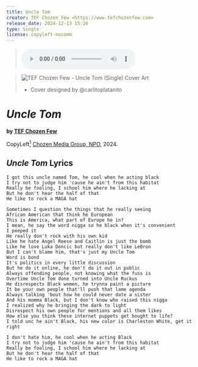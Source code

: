 ```yaml
---
title: Uncle Tom
creator: TEF Chozen Few <https://www.tefchozenfew.com>
release_date: 2024-12-13 15:16
type: Single
license: copyleft-nocomm
---
```


> ![TEF Chozen Few - Uncle Tom](./src/tef-uncle-tom-mixdown.mp3)

> ![TEF Chozen Few - Uncle Tom (Single) Cover Art](./src/tef-uncle-tom-cover-art.svg)
> - Cover designed by @carlitoplatanito

# _Uncle Tom_
**by [TEF Chozen Few](https://www.tefchozenfew.com)**

CopyLeft[^nocomm] [Chozen Media Group, NPO](@ChozenMedia), 2024.

[^nocomm]: This recording falls under CopyLeft for personal, NON-COMMERCIAL use only. For licensing, contact @ChozenMedia.

## _Uncle Tom_ Lyrics

    I got this uncle named Tom, he cool when he acting black
    I try not to judge him 'cause he ain't from this habitat
    Really be fooling, I school him where he lacking at
    But he don't hear the half of that
    He like to rock a MAGA hat

    Sometimes I question the things that he really seeing
    African American that think he European
    This is America, what part of Europe he in?
    I mean, he say the word nigga so he black when it's convenient
    I peeped it
    He really don't rock with his own kid
    Like he hate Angel Reese and Caitlin is just the bomb
    Like he love Luka Doncic but really don't like LeBron
    But I can't blame him, that's just my Uncle Tom
    Word is bond
    It's politics in every little discussion
    But he do it online, he don't do it out in public
    Always offending people, not knowing what the fuss is
    Overtime Uncle Tom done turned into Uncle Ruckus
    He disrespects Black women, he trynna paint a picture
    It be your own people that'll push that lame agenda
    Always talking 'bout how he could never date a sister
    And his momma Black, but I don't know who raised this nigga
    I realized why he bringing the dark to light
    Disrespect his own people for mentions and all them likes
    How else you think these internet puppets get bought to life?
    I told unc he ain't Black, his new color is Charleston White, get it right

    I don't hate him, he cool when he acting Black
    I try not to judge him 'cause he ain't from this habitat
    Really be fooling, I school him where he lacking at
    But he don't hear the half of that
    He like to rock a MAGA hat

<!--

## _Uncle Tom_ music.md

```music-markdown
---
youTubeId: <video ID>
---

c1:  G          C       Am
l1: I got this uncle named Tom, he cool when he acting black

c1:  G            C       Am
l1: I try not to judge him 'cause he ain't from this habitat

c1:  Dm       C        Am
l1: Really be fooling, I school him where he lacking at

c1:  G      C        Am
l1: But he don't hear the half of that

c1:  G        C       Am
l1: He like to rock a MAGA hat

c1:  Dm        C          Am
l1: Sometimes I question the things that he really seeing

c1:  G       C        Am
l1: African American that think he European

c1:  Dm       C           Am
l1: This is America, what part of Europe he in?

c1:  G       C      Am
l1: I mean, he say the word nigga so he black when it's convenient

c1:  Dm      C         Am
l1: I peeped it

c1:  G        C         Am
l1: He really don't rock with his own kid

c1:  Dm      C       Am
l1: Like he hate Angel Reese and Caitlin is just the bomb

c1:  G         C        Am
l1: Like he love Luka Doncic but really don't like LeBron

c1:  Dm       C        Am
l1: But I can't blame him, that's just my Uncle Tom

c1:  G        C        Am
l1: Word is bond

***

c1:  G          C       Am
l1: It's politics in every little discussion

c1:  G         C       Am
l1: But he do it online, he don't do it out in public

c1:  Dm        C       Am
l1: Always offending people, not knowing what the fuss is

c1:  G          C       Am
l1: Overtime Uncle Tom done turned into Uncle Ruckus

c1:  Dm        C        Am
l1: He disrespects Black women, he trynna paint a picture

c1:  G          C         Am
l1: It be your own people that'll push that lame agenda

c1:  Dm         C        Am
l1: Always talking 'bout how he could never date a sister

c1:  G         C       Am
l1: And his momma Black, but I don't know who raised this nigga

c1:  Dm         C        Am
l1: I realized why he bringing the dark to light

c1:  G         C        Am
l1: Disrespect his own people for mentions and all them likes

c1:  Dm        C        Am
l1: How else you think these internet puppets get bought to life?

c1:  G          C        Am
l1: I told unc he ain't Black, his new color is Charleston White, get it right

***

c1:  G          C       Am
l1: I don't hate him, he cool when he acting Black

c1:  G            C       Am
l1: I try not to judge him 'cause he ain't from this habitat

c1:  Dm       C        Am
l1: Really be fooling, I school him where he lacking at

c1:  G      C        Am
l1: But he don't hear the half of that

c1:  G        C       Am
l1: He like to rock a MAGA hat

```
